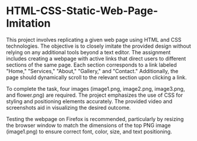 # HTML-CSS-Static-Web-Page-Imitation
This project involves replicating a given web page using HTML and CSS technologies. The objective is to closely imitate the provided design without relying on any additional tools beyond a text editor. The assignment includes creating a webpage with active links that direct users to different sections of the same page. Each section corresponds to a link labeled "Home," "Services," "About," "Gallery," and "Contact." Additionally, the page should dynamically scroll to the relevant section upon clicking a link.

To complete the task, four images (image1.png, image2.png, image3.png, and flower.png) are required. The project emphasizes the use of CSS for styling and positioning elements accurately. The provided video and screenshots aid in visualizing the desired outcome.

Testing the webpage on Firefox is recommended, particularly by resizing the browser window to match the dimensions of the top PNG image (image1.png) to ensure correct font, color, size, and text positioning.
